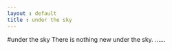 ```yaml
---
layout : default
title : under the sky
---
```

#under the sky
There is nothing new under the sky. 
......
